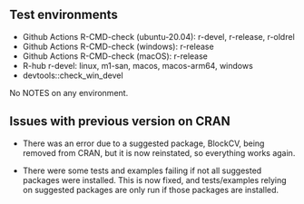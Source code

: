 ## Test environments
- Github Actions R-CMD-check (ubuntu-20.04): r-devel, r-release, r-oldrel
- Github Actions R-CMD-check (windows): r-release
- Github Actions R-CMD-check (macOS): r-release
- R-hub r-devel: linux, m1-san, macos, macos-arm64, windows
- devtools::check_win_devel

No NOTES on any environment.

## Issues with previous version on CRAN
* There was an error due to a suggested package, BlockCV, being removed from
  CRAN, but it is now reinstated, so everything works again.
  
* There were some tests and examples failing if not all suggested packages were
  installed. This is now fixed, and tests/examples relying on suggested packages
  are only run if those packages are installed.